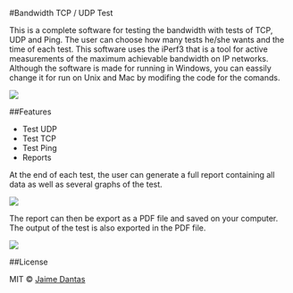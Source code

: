 #Bandwidth TCP / UDP  Test

This is a complete software for testing the bandwidth with tests of TCP, UDP and Ping. The user can choose how many tests he/she wants and the time of each test. This software uses the iPerf3 that is a tool for active measurements of the maximum achievable bandwidth on IP networks. Although the software is made for running in  Windows, you can eassily change it for run on Unix and Mac by modifing the code for the comands. 

![](https://github.com/jaimedantas/Bandwidth-Test/blob/master/images_git/main.png)

##Features
* Test UDP
* Test TCP
* Test Ping
* Reports

At the end of each test, the user can generate a full report containing all data as well as several graphs of the test. 

![](https://github.com/jaimedantas/Bandwidth-Test/blob/master/images_git/report.png)

The report can then be export as a PDF file and saved on your computer. The output of the test is also exported in the PDF file. 

![](https://github.com/jaimedantas/Bandwidth-Test/blob/master/images_git/graph_report.png)

##License

MIT © [Jaime Dantas](http://jaimedantas.ddns.net/)

